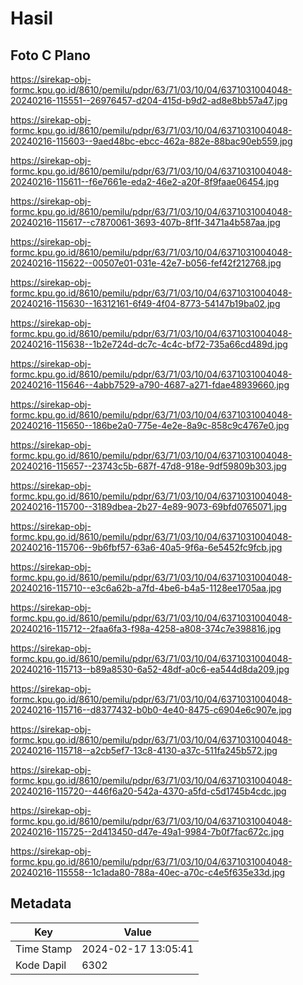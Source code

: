 # Hasil

## Foto C Plano

https://sirekap-obj-formc.kpu.go.id/8610/pemilu/pdpr/63/71/03/10/04/6371031004048-20240216-115551--26976457-d204-415d-b9d2-ad8e8bb57a47.jpg

https://sirekap-obj-formc.kpu.go.id/8610/pemilu/pdpr/63/71/03/10/04/6371031004048-20240216-115603--9aed48bc-ebcc-462a-882e-88bac90eb559.jpg

https://sirekap-obj-formc.kpu.go.id/8610/pemilu/pdpr/63/71/03/10/04/6371031004048-20240216-115611--f6e7661e-eda2-46e2-a20f-8f9faae06454.jpg

https://sirekap-obj-formc.kpu.go.id/8610/pemilu/pdpr/63/71/03/10/04/6371031004048-20240216-115617--c7870061-3693-407b-8f1f-3471a4b587aa.jpg

https://sirekap-obj-formc.kpu.go.id/8610/pemilu/pdpr/63/71/03/10/04/6371031004048-20240216-115622--00507e01-031e-42e7-b056-fef42f212768.jpg

https://sirekap-obj-formc.kpu.go.id/8610/pemilu/pdpr/63/71/03/10/04/6371031004048-20240216-115630--16312161-6f49-4f04-8773-54147b19ba02.jpg

https://sirekap-obj-formc.kpu.go.id/8610/pemilu/pdpr/63/71/03/10/04/6371031004048-20240216-115638--1b2e724d-dc7c-4c4c-bf72-735a66cd489d.jpg

https://sirekap-obj-formc.kpu.go.id/8610/pemilu/pdpr/63/71/03/10/04/6371031004048-20240216-115646--4abb7529-a790-4687-a271-fdae48939660.jpg

https://sirekap-obj-formc.kpu.go.id/8610/pemilu/pdpr/63/71/03/10/04/6371031004048-20240216-115650--186be2a0-775e-4e2e-8a9c-858c9c4767e0.jpg

https://sirekap-obj-formc.kpu.go.id/8610/pemilu/pdpr/63/71/03/10/04/6371031004048-20240216-115657--23743c5b-687f-47d8-918e-9df59809b303.jpg

https://sirekap-obj-formc.kpu.go.id/8610/pemilu/pdpr/63/71/03/10/04/6371031004048-20240216-115700--3189dbea-2b27-4e89-9073-69bfd0765071.jpg

https://sirekap-obj-formc.kpu.go.id/8610/pemilu/pdpr/63/71/03/10/04/6371031004048-20240216-115706--9b6fbf57-63a6-40a5-9f6a-6e5452fc9fcb.jpg

https://sirekap-obj-formc.kpu.go.id/8610/pemilu/pdpr/63/71/03/10/04/6371031004048-20240216-115710--e3c6a62b-a7fd-4be6-b4a5-1128ee1705aa.jpg

https://sirekap-obj-formc.kpu.go.id/8610/pemilu/pdpr/63/71/03/10/04/6371031004048-20240216-115712--2faa6fa3-f98a-4258-a808-374c7e398816.jpg

https://sirekap-obj-formc.kpu.go.id/8610/pemilu/pdpr/63/71/03/10/04/6371031004048-20240216-115713--b89a8530-6a52-48df-a0c6-ea544d8da209.jpg

https://sirekap-obj-formc.kpu.go.id/8610/pemilu/pdpr/63/71/03/10/04/6371031004048-20240216-115716--d8377432-b0b0-4e40-8475-c6904e6c907e.jpg

https://sirekap-obj-formc.kpu.go.id/8610/pemilu/pdpr/63/71/03/10/04/6371031004048-20240216-115718--a2cb5ef7-13c8-4130-a37c-511fa245b572.jpg

https://sirekap-obj-formc.kpu.go.id/8610/pemilu/pdpr/63/71/03/10/04/6371031004048-20240216-115720--446f6a20-542a-4370-a5fd-c5d1745b4cdc.jpg

https://sirekap-obj-formc.kpu.go.id/8610/pemilu/pdpr/63/71/03/10/04/6371031004048-20240216-115725--2d413450-d47e-49a1-9984-7b0f7fac672c.jpg

https://sirekap-obj-formc.kpu.go.id/8610/pemilu/pdpr/63/71/03/10/04/6371031004048-20240216-115558--1c1ada80-788a-40ec-a70c-c4e5f635e33d.jpg


## Metadata

| Key        | Value               |
| ---------- | ------------------- |
| Time Stamp | 2024-02-17 13:05:41 |
| Kode Dapil | 6302                |



